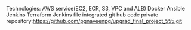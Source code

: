 Technologies:
AWS service(EC2, ECR, S3, VPC and ALB)
Docker
Ansible
Jenkins
Terraform
Jenkins file integrated git hub code private repository:https://github.com/pgnaveenpg/upgrad_final_project_555.git

